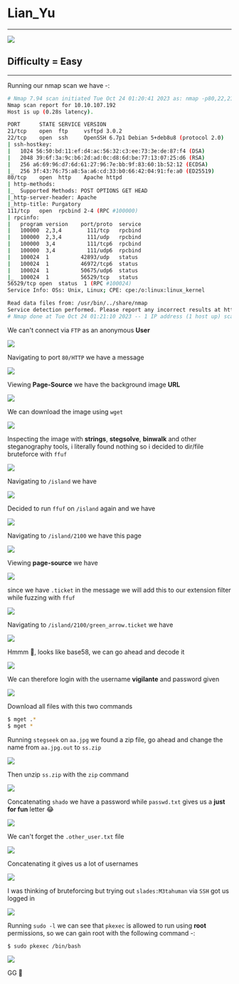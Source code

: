 # Lian_Yu

***
![](https://tryhackme-images.s3.amazonaws.com/room-icons/c72d580db69a726dfb8da8aa6eaa2f5a.jpeg)

## Difficulty = Easy

***

Running our nmap scan we have -:


```bash
# Nmap 7.94 scan initiated Tue Oct 24 01:20:41 2023 as: nmap -p80,22,21,111,56529 -sCV -T4 -v --min-rate=1000 -oN nmap.txt 10.10.107.192
Nmap scan report for 10.10.107.192
Host is up (0.28s latency).

PORT      STATE SERVICE VERSION
21/tcp    open  ftp     vsftpd 3.0.2
22/tcp    open  ssh     OpenSSH 6.7p1 Debian 5+deb8u8 (protocol 2.0)
| ssh-hostkey: 
|   1024 56:50:bd:11:ef:d4:ac:56:32:c3:ee:73:3e:de:87:f4 (DSA)
|   2048 39:6f:3a:9c:b6:2d:ad:0c:d8:6d:be:77:13:07:25:d6 (RSA)
|   256 a6:69:96:d7:6d:61:27:96:7e:bb:9f:83:60:1b:52:12 (ECDSA)
|_  256 3f:43:76:75:a8:5a:a6:cd:33:b0:66:42:04:91:fe:a0 (ED25519)
80/tcp    open  http    Apache httpd
| http-methods: 
|_  Supported Methods: POST OPTIONS GET HEAD
|_http-server-header: Apache
|_http-title: Purgatory
111/tcp   open  rpcbind 2-4 (RPC #100000)
| rpcinfo: 
|   program version    port/proto  service
|   100000  2,3,4        111/tcp   rpcbind
|   100000  2,3,4        111/udp   rpcbind
|   100000  3,4          111/tcp6  rpcbind
|   100000  3,4          111/udp6  rpcbind
|   100024  1          42893/udp   status
|   100024  1          46972/tcp6  status
|   100024  1          50675/udp6  status
|_  100024  1          56529/tcp   status
56529/tcp open  status  1 (RPC #100024)
Service Info: OSs: Unix, Linux; CPE: cpe:/o:linux:linux_kernel

Read data files from: /usr/bin/../share/nmap
Service detection performed. Please report any incorrect results at https://nmap.org/submit/ .
# Nmap done at Tue Oct 24 01:21:10 2023 -- 1 IP address (1 host up) scanned in 28.98 seconds
```


We can't connect via `FTP` as an anonymous **User**

![](https://i.imgur.com/XG68mFA.png)

Navigating to port `80/HTTP` we have a message

![](https://i.imgur.com/Ojj0LMQ.png)

Viewing **Page-Source** we have the background image **URL**

![](https://i.imgur.com/4FT91Zd.png)

We can download the image using `wget`

![](https://i.imgur.com/NRF0pir.png)

Inspecting the image with **strings**, **stegsolve**, **binwalk** and other steganography tools, i literally found nothing so i decided to dir/file bruteforce with `ffuf`

![](https://i.imgur.com/Ky7LcSm.png)

Navigating to `/island` we have

![](https://i.imgur.com/wxw0kCy.png)


Decided to run `ffuf` on `/island` again and we have

![](https://i.imgur.com/Uu7Pfjm.png)

Navigating to `/island/2100` we have this page

![](https://i.imgur.com/pjl6djs.png)

Viewing **page-source** we have

![](https://i.imgur.com/h0FMDNb.png)


since we have `.ticket` in the message we will add this to our extension filter while fuzzing with `ffuf`

![](https://i.imgur.com/Fciu9gu.png)


Navigating to `/island/2100/green_arrow.ticket` we have


![](https://i.imgur.com/XlMZgVI.png)

Hmmm 🤔, looks like base58, we can go ahead and decode it

![](https://i.imgur.com/h92NDPW.png)

We can therefore login with the username **vigilante** and password given

![](https://i.imgur.com/beDO8KZ.png)

Download all files with this two commands

```bash
$ mget .*
$ mget *
```

Running `stegseek` on `aa.jpg` we found a zip file, go ahead and change the name from `aa.jpg.out` to `ss.zip`


![](https://i.imgur.com/JF2I86X.png)


Then unzip `ss.zip` with the `zip` command

![](https://i.imgur.com/9HJqRGM.png)


Concatenating `shado` we have a password while `passwd.txt` gives us a **just for fun** letter 😂


![](https://i.imgur.com/OKElFDU.png)

We can't forget the `.other_user.txt` file


![](https://i.imgur.com/xzIiuqk.png)

Concatenating it gives us a lot of usernames


![](https://i.imgur.com/ThevLKq.png)


I was thinking of bruteforcing but trying out `slades:M3tahuman` via `SSH` got us logged in


![](https://i.imgur.com/9AXy6RU.png)


Running `sudo -l` we can see that `pkexec` is allowed to run using **root** permissions, so we can gain root with the following command -:

```bash
$ sudo pkexec /bin/bash
```

![](https://i.imgur.com/Fml0d2Q.png)

GG 🚀

